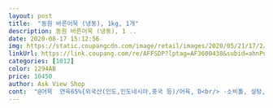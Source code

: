 ```yaml
---
layout: post 
title:  "동원 바른어묵 (냉동), 1kg, 1개" 
description: 동원 바른어묵 (냉동), 1 ..
date: 2020-08-17 15:12:56 
img: https://static.coupangcdn.com/image/retail/images/2020/05/21/17/2/774ef8c0-1959-4ce2-9eb3-b9a26b2474f9.jpg 
linkUrl: https://link.coupang.com/re/AFFSDP?lptag=AF3600438&subid=ahnPublicAsk&pageKey=1606840443&itemId=2744413319&vendorItemId=70734412291&traceid=V0-113-8352986791c94ba7 
categories: [1012] 
color: 1294AB 
price: 10450 
author: Ask View Shop 
cont:  "@어묵  연육65%{외국산(인도,인도네시아,중국 등)/어육, D<br/> -소비톨, 설탕, 산도조절제}, 소맥전분(외국산/독일, 리투아니아, 이탈리아 등), 밀가루(밀/미국산, 호주산), 당근, 대두유, 부추, 양파, 정제소금, 소스, 대두단백, L<br/> -글루탐산나트륨(향미증진제), 자일로오스, 포도당, 설탕, 글리신, 소브산칼륨(보존료), 치자황색소, 강황추출액, 파프리카추출색소, 당근분말, 트랜스글루타미나아제<br/>@어묵탕소스  정제수, 정제소금(국산), 설탕, 맛내기베이스[액상다시베이스{멸치액젓농축액(멸치국산)}, 감칠맛발란스(밀프랑스산)], 가쯔오부시다시액[양조간장(탈지대두외국산), 정제소금(국산)], 콩나물엑기스, 참치뼈엑기스, 양식베이스#89, 홍합엑기스, 게엑기스, 새우엑기스, 다시마엑기스, 무엑기스, 표고버섯엑기스, L<br/> -글루탐산나트륨(향미증진제), 오징어엑기스, 미더덕엑기스<br/>☆가격  1kg 8,860원(특가)<br/>☆도착  2020.<br/> 7.<br/> 8(로켓프레시)<br/>☆업소명 및 소재지  (주)동원F and amp;B 경기도 성남시<br/>☆원재료 <br/>☆유통기한  2021.<br/> 5.<br/> 21<br/>☆제조일  표시없음<br/>☆주문  2020.<br/> 7.<br/> 8<br/>국물맛이ㅇ다르네요<br/>비싼 제품이 아니라서 연육의 %나 소맥전분이나 밀가루 등 첨가에 이의는 없는데 향미증진제와 보존료가 들어있었네요.<br/> 어묵은 향미증진제, 보존료 등이 들어있지 않은 제품 찾기가 너무 어렵습니다.<br/><br/>삼진어묵처럼 과하게 탱탱하지는 않았고 오래 끓여도 퉁퉁 불지 않았어요.<br/> 기존 저렴한 어묵보다는 묻어나오는 기름기가 덜 해서 싱크대에 놓고 전기주전자에 뜨거운 물 끓여 한번만 부어줘도 깔끔해지네요.<br/> 어묵탕, 우동 등에 사용했습니다.<br/><br/>어묵 짱 쫄깃탱탱하고 들어있는 소스랑 맑은간장 좀만 더 넣어서 끓였는데 세상 포차어묵탕 저리가라 맛도리 탄생,, 이제까지 먹어본 어묵모듬중에 내가 싫어하는 그 특유의 어묵맛 안나고 제일 맛있는 풍미나는 쫄깃탱탱 어묵이여따ㅠㅠㅠ 입구도 지퍼백처리라 보관하기 편리하고 어묵 이제 당분간 바른어묵으로만 구매할듯??!<br/>얼기설기 빚어진 오뎅과 차이가 납니다.<br/><br/>오뎅이 윤기 흐르고 치밀하네요.<br/><br/>타사 오뎅보다 품질이 훨씬 뛰어납니다.<br/><br/>" 
---
```

